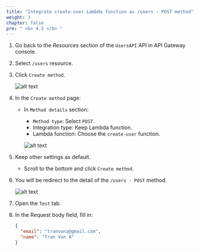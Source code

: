 ```yaml
---
title: "Integrate create-user Lambda function as /users - POST method"
weight: 3
chapter: false
pre: " <b> 4.3 </b> "
---
```


1. Go back to the _Resources_ section of the `UsersAPI` API in API Gateway console.
2. Select `/users` resource.
3. Click `Create method`.

      ![alt text](/images/workshop-2/API-Gateway--users-POST-method--create-method.jpg)

4. In the `Create method` page:

      - In `Method details` section:

        - `Method type`: Select `POST`.
        - Integration type: Keep Lambda function.
        - Lambda function: Choose the `create-user` function.

        ![alt text](/images/workshop-2/API-Gateway--users-POST-method--create-method-detail.jpg)

5. Keep other settings as default.

   - Scroll to the bottom and click `Create method`.

6. You will be redirect to the detail of the `/users - POST` method.

      ![alt text](/images/workshop-2/API-Gateway--users-POST-method--method-detail.jpg)

7. Open the `Test` tab.
8. In the Request body field, fill in:

      ```json
      {
        "email": "tranvana@gmail.com",
        "name": "Tran Van A"
      }
      ```

